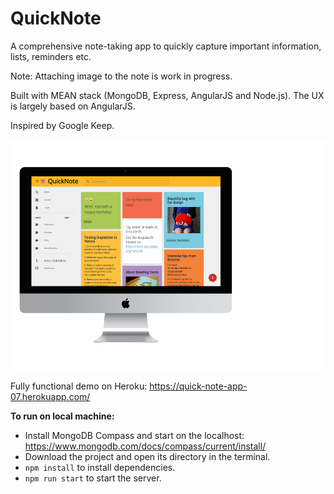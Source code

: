 # QuickNote

A comprehensive note-taking app to quickly capture important information, lists, reminders etc. 

Note: Attaching image to the note is work in progress.

Built with MEAN stack (MongoDB, Express, AngularJS and Node.js). The UX is largely based on AngularJS.

Inspired by Google Keep.

![QuickNote](https://github.com/sanjeevmajumdar/QuickNote/blob/main/client/assets/images/mockup-1.png)

Fully functional demo on Heroku: https://quick-note-app-07.herokuapp.com/

**To run on local machine:**
* Install MongoDB Compass and start on the localhost: https://www.mongodb.com/docs/compass/current/install/ 
* Download the project and open its directory in the terminal.
* `npm install` to install dependencies.
* `npm run start` to start the server.
